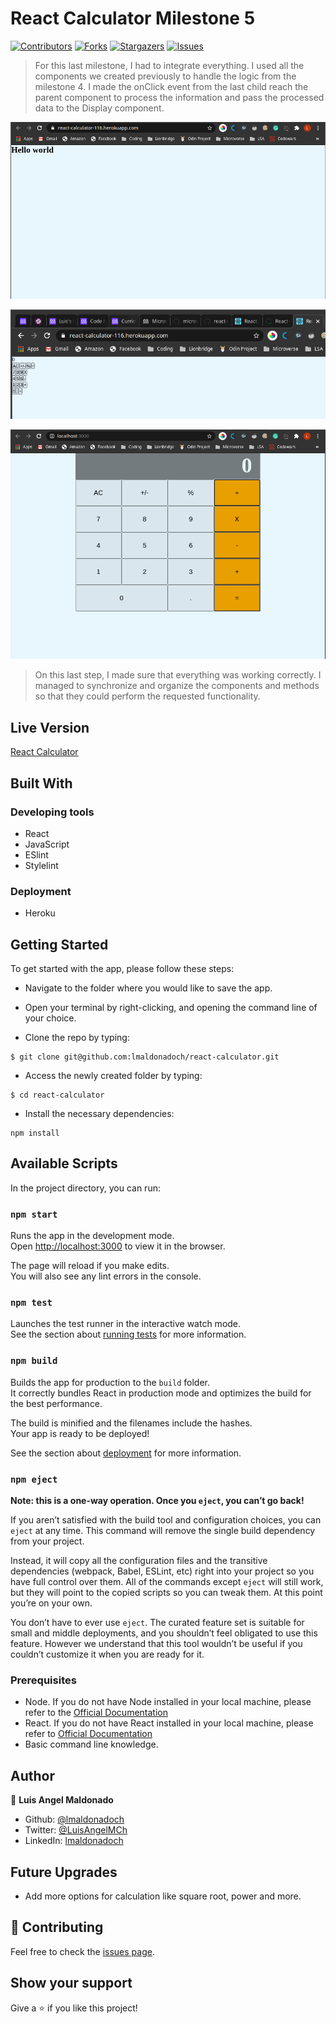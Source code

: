 # React Calculator Milestone 5

[![Contributors][contributors-shield]][contributors-url]
[![Forks][forks-shield]][forks-url]
[![Stargazers][stars-shield]][stars-url]
[![Issues][issues-shield]][issues-url]

> For this last milestone, I had to integrate everything. I used all the components we created previously to handle the logic from the milestone 4. I made the onClick event from the last child reach the parent component to process the information and pass the processed data to the Display component.

![screenshot1](./src/assets/screenshot01.png)

![screenshot1](./src/assets/screenshot02.png)

![screenshot1](./src/assets/screenshot03.png)

> On this last step, I made sure that everything was working correctly. I managed to synchronize and organize the components and methods so that they could perform the requested functionality.

## Live Version

[React Calculator](https://react-calculator-116.herokuapp.com/)

## Built With

### Developing tools

- React
- JavaScript
- ESlint
- Stylelint

### Deployment

- Heroku

## Getting Started

To get started with the app, please follow these steps:

- Navigate to the folder where you would like to save the app.

- Open your terminal by right-clicking, and opening the command line of your choice.

- Clone the repo by typing:

```
$ git clone git@github.com:lmaldonadoch/react-calculator.git
```

- Access the newly created folder by typing:

```
$ cd react-calculator
```

- Install the necessary dependencies:

```
npm install
```

## Available Scripts

In the project directory, you can run:

### `npm start`

Runs the app in the development mode.<br />
Open [http://localhost:3000](http://localhost:3000) to view it in the browser.

The page will reload if you make edits.<br />
You will also see any lint errors in the console.

### `npm test`

Launches the test runner in the interactive watch mode.<br />
See the section about [running tests](https://facebook.github.io/create-react-app/docs/running-tests) for more information.

### `npm build`

Builds the app for production to the `build` folder.<br />
It correctly bundles React in production mode and optimizes the build for the best performance.

The build is minified and the filenames include the hashes.<br />
Your app is ready to be deployed!

See the section about [deployment](https://facebook.github.io/create-react-app/docs/deployment) for more information.

### `npm eject`

**Note: this is a one-way operation. Once you `eject`, you can’t go back!**

If you aren’t satisfied with the build tool and configuration choices, you can `eject` at any time. This command will remove the single build dependency from your project.

Instead, it will copy all the configuration files and the transitive dependencies (webpack, Babel, ESLint, etc) right into your project so you have full control over them. All of the commands except `eject` will still work, but they will point to the copied scripts so you can tweak them. At this point you’re on your own.

You don’t have to ever use `eject`. The curated feature set is suitable for small and middle deployments, and you shouldn’t feel obligated to use this feature. However we understand that this tool wouldn’t be useful if you couldn’t customize it when you are ready for it.

### Prerequisites

- Node. If you do not have Node installed in your local machine, please refer to the [Official Documentation](https://nodejs.org/en/download/)
- React. If you do not have React installed in your local machine, please refer to [Official Documentation](https://reactjs.org/)
- Basic command line knowledge.

## Author

👤 **Luis Angel Maldonado**

- Github: [@lmaldonadoch](https://github.com/lmaldonadoch)
- Twitter: [@LuisAngelMCh](https://twitter.com/LuisAngelMCh)
- LinkedIn: [lmaldonadoch](https://www.linkedin.com/in/lmaldonadoch)

## Future Upgrades

- Add more options for calculation like square root, power and more.

## 🤝 Contributing

Feel free to check the [issues page](https://github.com/lmaldonadoch/react-calculator/issues).

## Show your support

Give a ⭐️ if you like this project!

<!-- MARKDOWN LINKS & IMAGES -->

[contributors-shield]: https://img.shields.io/github/contributors/lmaldonadoch/react-calculator.svg?style=flat-square
[contributors-url]: https://github.com/lmaldonadoch/react-calculator/graphs/contributors
[forks-shield]: https://img.shields.io/github/forks/lmaldonadoch/react-calculator.svg?style=flat-square
[forks-url]: https://github.com/lmaldonadoch/react-calculator/network/members
[stars-shield]: https://img.shields.io/github/stars/lmaldonadoch/react-calculator.svg?style=flat-square
[stars-url]: https://github.com/lmaldonadoch/react-calculator/stargazers
[issues-shield]: https://img.shields.io/github/issues/lmaldonadoch/react-calculator.svg?style=flat-square
[issues-url]: https://github.com/lmaldonadoch/react-calculator/issues
